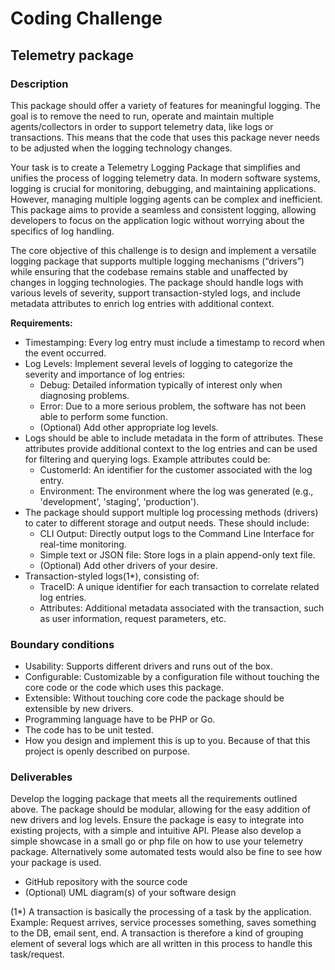 # Coding Challenge
## Telemetry package

### Description

This package should offer a variety of features for meaningful logging. The goal is to remove
the need to run, operate and maintain multiple agents/collectors in order to support telemetry
data, like logs or transactions. This means that the code that uses this package never needs
to be adjusted when the logging technology changes.

Your task is to create a Telemetry Logging Package that simplifies and unifies the process of
logging telemetry data. In modern software systems, logging is crucial for monitoring,
debugging, and maintaining applications. However, managing multiple logging agents can be
complex and inefficient. This package aims to provide a seamless and consistent logging,
allowing developers to focus on the application logic without worrying about the specifics of
log handling.

The core objective of this challenge is to design and implement a versatile logging package
that supports multiple logging mechanisms (“drivers”) while ensuring that the codebase
remains stable and unaffected by changes in logging technologies. The package should
handle logs with various levels of severity, support transaction-styled logs, and include
metadata attributes to enrich log entries with additional context.

**Requirements:**
- Timestamping: Every log entry must include a timestamp to record when the event
occurred.
- Log Levels: Implement several levels of logging to categorize the severity and
importance of log entries:
    - Debug: Detailed information typically of interest only when diagnosing
problems.
    - Error: Due to a more serious problem, the software has not been able to
perform some function.
    - (Optional) Add other appropriate log levels.
- Logs should be able to include metadata in the form of attributes. These attributes
provide additional context to the log entries and can be used for filtering and querying
logs. Example attributes could be:
    - CustomerId: An identifier for the customer associated with the log entry.
    - Environment: The environment where the log was generated (e.g.,
'development', 'staging', 'production').
- The package should support multiple log processing methods (drivers) to cater to
different storage and output needs. These should include:
    - CLI Output: Directly output logs to the Command Line Interface for real-time
monitoring.
    - Simple text or JSON file: Store logs in a plain append-only text file.
    - (Optional) Add other drivers of your desire.
- Transaction-styled logs(1*), consisting of:
    - TraceID: A unique identifier for each transaction to correlate related log
entries.
    - Attributes: Additional metadata associated with the transaction, such as user
information, request parameters, etc.

### Boundary conditions
- Usability: Supports different drivers and runs out of the box.
- Configurable: Customizable by a configuration file without touching the core code or
the code which uses this package.
- Extensible: Without touching core code the package should be extensible by new
drivers.
- Programming language have to be PHP or Go.
- The code has to be unit tested.
- How you design and implement this is up to you. Because of that this project is
openly described on purpose.

### Deliverables
Develop the logging package that meets all the requirements outlined above. The package
should be modular, allowing for the easy addition of new drivers and log levels. Ensure the
package is easy to integrate into existing projects, with a simple and intuitive API. Please
also develop a simple showcase in a small go or php file on how to use your telemetry
package. Alternatively some automated tests would also be fine to see how your package is
used.
- GitHub repository with the source code
- (Optional) UML diagram(s) of your software design

(1*) A transaction is basically the processing of a task by the application. Example: Request arrives,
service processes something, saves something to the DB, email sent, end. A transaction is therefore
a kind of grouping element of several logs which are all written in this process to handle this
task/request.